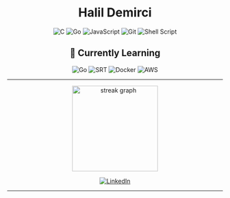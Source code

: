 <div align="center">
  
# Halil Demirci

![C](https://img.shields.io/badge/C-00599C?style=for-the-badge&logo=c&logoColor=white)
![Go](https://img.shields.io/badge/Go-00ADD8?style=for-the-badge&logo=go&logoColor=white)
![JavaScript](https://img.shields.io/badge/JavaScript-F7DF1E?style=for-the-badge&logo=javascript&logoColor=black)
![Git](https://img.shields.io/badge/Git-F05032?style=for-the-badge&logo=git&logoColor=white)
![Shell Script](https://img.shields.io/badge/Shell_Script-121011?style=for-the-badge&logo=gnu-bash&logoColor=white)
  
## 🧠 Currently Learning
![Go](https://img.shields.io/badge/Go-00ADD8?style=for-the-badge&logo=go&logoColor=white)
![SRT](https://img.shields.io/badge/SRT-Secure%20Reliable%20Transport-6A0DAD?style=for-the-badge&logo=transmission&logoColor=white)
![Docker](https://img.shields.io/badge/Docker-2496ED?style=for-the-badge&logo=docker&logoColor=white)
![AWS](https://img.shields.io/badge/AWS-232F3E?style=for-the-badge&logo=amazon-aws&logoColor=white)

---

<img src="https://streak-stats.demolab.com?user=halifecik&locale=en&mode=daily&theme=tokyonight&hide_border=true&border_radius=10&order=3" height="200" alt="streak graph" />

[![LinkedIn](https://img.shields.io/badge/LinkedIn-0A66C2?style=for-the-badge&logo=linkedin&logoColor=white)](https://www.linkedin.com/in/halifecik)

---
